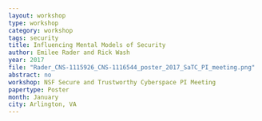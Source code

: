 ```yaml
---
layout: workshop
type: workshop
category: workshop
tags: security
title: Influencing Mental Models of Security
author: Emilee Rader and Rick Wash
year: 2017
file: "Rader_CNS-1115926_CNS-1116544_poster_2017_SaTC_PI_meeting.png"
abstract: no
workshop: NSF Secure and Trustworthy Cyberspace PI Meeting
papertype: Poster
month: January
city: Arlington, VA
---
```


